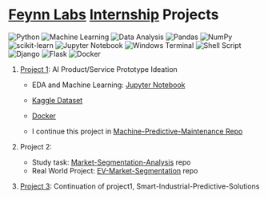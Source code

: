 # [Feynn Labs](https://www.linkedin.com/company/feynn-labs/?originalSubdomain=in) [Internship](https://feynnlabs.com/internships/) Projects

![Python](https://img.shields.io/badge/python-3670A0?style=for-the-badge&logo=python&logoColor=ffdd54)
![Machine Learning](https://img.shields.io/badge/Machine_Learning-blue?style=for-the-badge&logo=python&logoColor=ffdd54)
![Data Analysis](https://img.shields.io/badge/Data_Analysis-red?style=for-the-badge)
![Pandas](https://img.shields.io/badge/pandas-%23150458.svg?style=for-the-badge&logo=pandas&logoColor=white)
![NumPy](https://img.shields.io/badge/numpy-%23013243.svg?style=for-the-badge&logo=numpy&logoColor=white)
![scikit-learn](https://img.shields.io/badge/scikit--learn-%23F7931E.svg?style=for-the-badge&logo=scikit-learn&logoColor=white)
![Jupyter Notebook](https://img.shields.io/badge/jupyter-%23FA0F00.svg?style=for-the-badge&logo=jupyter&logoColor=white)
![Windows Terminal](https://img.shields.io/badge/Windows%20Terminal-%234D4D4D.svg?style=for-the-badge&logo=windows-terminal&logoColor=white)
![Shell Script](https://img.shields.io/badge/Bash-%23121011.svg?style=for-the-badge&logo=gnu-bash&logoColor=white)
![Django](https://img.shields.io/badge/django-%23092E20.svg?style=for-the-badge&logo=django&logoColor=white)
![Flask](https://img.shields.io/badge/flask-%23000.svg?style=for-the-badge&logo=flask&logoColor=white)
![Docker](https://img.shields.io/badge/docker-%230db7ed.svg?style=for-the-badge&logo=docker&logoColor=white)

1. [Project 1](project1): AI Product/Service Prototype Ideation
    - EDA and Machine Learning: [Jupyter Notebook](main.ipynb) 

    - [Kaggle Dataset](https://www.kaggle.com/datasets/shivamb/machine-predictive-maintenance-classification)

    - [Docker](https://hub.docker.com/r/adhiban/machine-predictive-maintenance)
    - I continue this project in [Machine-Predictive-Maintenance Repo](https://github.com/Adhiban1/Machine-Predictive-Maintenance)

2. Project 2: 
    - Study task: [Market-Segmentation-Analysis](https://github.com/Adhiban1/Market-Segmentation-Analysis) repo
    - Real World Project: [EV-Market-Segmentation](https://github.com/Adhiban1/EV-Market-Segmentation) repo

3. [Project 3](https://github.com/Adhiban1/Smart-Industrial-Predictive-Solutions): Continuation of project1, Smart-Industrial-Predictive-Solutions